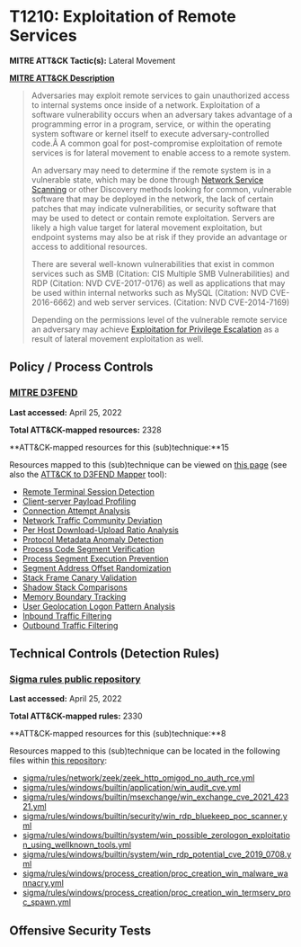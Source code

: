 # T1210: Exploitation of Remote Services
**MITRE ATT&CK Tactic(s):** Lateral Movement

**[MITRE ATT&CK Description](https://attack.mitre.org/techniques/T1210)**
<blockquote>Adversaries may exploit remote services to gain unauthorized access to internal systems once inside of a network. Exploitation of a software vulnerability occurs when an adversary takes advantage of a programming error in a program, service, or within the operating system software or kernel itself to execute adversary-controlled code.Â A common goal for post-compromise exploitation of remote services is for lateral movement to enable access to a remote system.

An adversary may need to determine if the remote system is in a vulnerable state, which may be done through [Network Service Scanning](https://attack.mitre.org/techniques/T1046) or other Discovery methods looking for common, vulnerable software that may be deployed in the network, the lack of certain patches that may indicate vulnerabilities,  or security software that may be used to detect or contain remote exploitation. Servers are likely a high value target for lateral movement exploitation, but endpoint systems may also be at risk if they provide an advantage or access to additional resources.

There are several well-known vulnerabilities that exist in common services such as SMB (Citation: CIS Multiple SMB Vulnerabilities) and RDP (Citation: NVD CVE-2017-0176) as well as applications that may be used within internal networks such as MySQL (Citation: NVD CVE-2016-6662) and web server services. (Citation: NVD CVE-2014-7169)

Depending on the permissions level of the vulnerable remote service an adversary may achieve [Exploitation for Privilege Escalation](https://attack.mitre.org/techniques/T1068) as a result of lateral movement exploitation as well.</blockquote>
## Policy / Process Controls
### [MITRE D3FEND](https://d3fend.mitre.org/)
**Last accessed:** April 25, 2022

**Total ATT&CK-mapped resources:** 2328

**ATT&CK-mapped resources for this (sub)technique:**15

Resources mapped to this (sub)technique can be viewed on [this page](https://d3fend.mitre.org/) (see also the [ATT&CK to D3FEND Mapper](https://d3fend.mitre.org/tools/attack-mapper) tool):

* [Remote Terminal Session Detection](https://d3fend.mitre.org/techniques/d3f:RemoteTerminalSessionDetection)
* [Client-server Payload Profiling](https://d3fend.mitre.org/techniques/d3f:Client-serverPayloadProfiling)
* [Connection Attempt Analysis](https://d3fend.mitre.org/techniques/d3f:ConnectionAttemptAnalysis)
* [Network Traffic Community Deviation](https://d3fend.mitre.org/techniques/d3f:NetworkTrafficCommunityDeviation)
* [Per Host Download-Upload Ratio Analysis](https://d3fend.mitre.org/techniques/d3f:PerHostDownload-UploadRatioAnalysis)
* [Protocol Metadata Anomaly Detection](https://d3fend.mitre.org/techniques/d3f:ProtocolMetadataAnomalyDetection)
* [Process Code Segment Verification](https://d3fend.mitre.org/techniques/d3f:ProcessCodeSegmentVerification)
* [Process Segment Execution Prevention](https://d3fend.mitre.org/techniques/d3f:ProcessSegmentExecutionPrevention)
* [Segment Address Offset Randomization](https://d3fend.mitre.org/techniques/d3f:SegmentAddressOffsetRandomization)
* [Stack Frame Canary Validation](https://d3fend.mitre.org/techniques/d3f:StackFrameCanaryValidation)
* [Shadow Stack Comparisons](https://d3fend.mitre.org/techniques/d3f:ShadowStackComparisons)
* [Memory Boundary Tracking](https://d3fend.mitre.org/techniques/d3f:MemoryBoundaryTracking)
* [User Geolocation Logon Pattern Analysis](https://d3fend.mitre.org/techniques/d3f:UserGeolocationLogonPatternAnalysis)
* [Inbound Traffic Filtering](https://d3fend.mitre.org/techniques/d3f:InboundTrafficFiltering)
* [Outbound Traffic Filtering](https://d3fend.mitre.org/techniques/d3f:OutboundTrafficFiltering)

## Technical Controls (Detection Rules)
### [Sigma rules public repository](https://github.com/SigmaHQ/sigma)
**Last accessed:** April 25, 2022

**Total ATT&CK-mapped rules:** 2330

**ATT&CK-mapped resources for this (sub)technique:**8

Resources mapped to this (sub)technique can be located in the following files within [this repository](https://github.com/SigmaHQ/sigma/tree/master/rules):

* [sigma/rules/network/zeek/zeek_http_omigod_no_auth_rce.yml](https://github.com/SigmaHQ/sigma/blob/master/rules/network/zeek/zeek_http_omigod_no_auth_rce.yml)
* [sigma/rules/windows/builtin/application/win_audit_cve.yml](https://github.com/SigmaHQ/sigma/blob/master/rules/windows/builtin/application/win_audit_cve.yml)
* [sigma/rules/windows/builtin/msexchange/win_exchange_cve_2021_42321.yml](https://github.com/SigmaHQ/sigma/blob/master/rules/windows/builtin/msexchange/win_exchange_cve_2021_42321.yml)
* [sigma/rules/windows/builtin/security/win_rdp_bluekeep_poc_scanner.yml](https://github.com/SigmaHQ/sigma/blob/master/rules/windows/builtin/security/win_rdp_bluekeep_poc_scanner.yml)
* [sigma/rules/windows/builtin/system/win_possible_zerologon_exploitation_using_wellknown_tools.yml](https://github.com/SigmaHQ/sigma/blob/master/rules/windows/builtin/system/win_possible_zerologon_exploitation_using_wellknown_tools.yml)
* [sigma/rules/windows/builtin/system/win_rdp_potential_cve_2019_0708.yml](https://github.com/SigmaHQ/sigma/blob/master/rules/windows/builtin/system/win_rdp_potential_cve_2019_0708.yml)
* [sigma/rules/windows/process_creation/proc_creation_win_malware_wannacry.yml](https://github.com/SigmaHQ/sigma/blob/master/rules/windows/process_creation/proc_creation_win_malware_wannacry.yml)
* [sigma/rules/windows/process_creation/proc_creation_win_termserv_proc_spawn.yml](https://github.com/SigmaHQ/sigma/blob/master/rules/windows/process_creation/proc_creation_win_termserv_proc_spawn.yml)


## Offensive Security Tests
